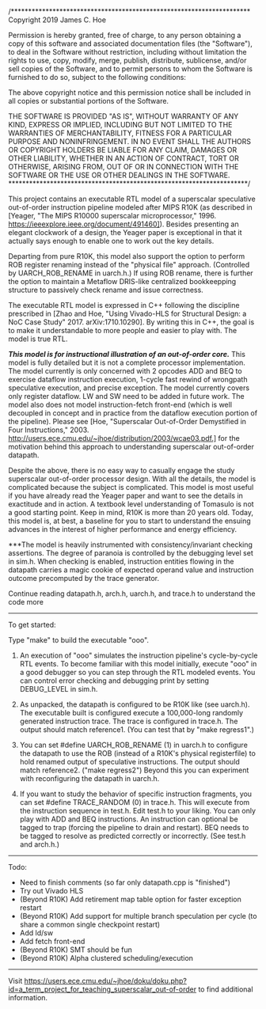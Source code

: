 /*********************************************************************
Copyright 2019 James C. Hoe

Permission is hereby granted, free of charge, to any person obtaining
a copy of this software and associated documentation files (the
"Software"), to deal in the Software without restriction, including
without limitation the rights to use, copy, modify, merge, publish,
distribute, sublicense, and/or sell copies of the Software, and to
permit persons to whom the Software is furnished to do so, subject to
the following conditions:

The above copyright notice and this permission notice shall be
included in all copies or substantial portions of the Software.

THE SOFTWARE IS PROVIDED "AS IS", WITHOUT WARRANTY OF ANY KIND,
EXPRESS OR IMPLIED, INCLUDING BUT NOT LIMITED TO THE WARRANTIES OF
MERCHANTABILITY, FITNESS FOR A PARTICULAR PURPOSE AND
NONINFRINGEMENT. IN NO EVENT SHALL THE AUTHORS OR COPYRIGHT HOLDERS BE
LIABLE FOR ANY CLAIM, DAMAGES OR OTHER LIABILITY, WHETHER IN AN ACTION
OF CONTRACT, TORT OR OTHERWISE, ARISING FROM, OUT OF OR IN CONNECTION
WITH THE SOFTWARE OR THE USE OR OTHER DEALINGS IN THE SOFTWARE.
*********************************************************************/

This project contains an executable RTL model of a superscalar
speculative out-of-order instruction pipeline modeled after MIPS R10K
(as described in [Yeager, "The MIPS R10000 superscalar
microprocessor," 1996. https://ieeexplore.ieee.org/document/491460]).
Besides presenting an elegant clockwork of a design, the Yeager paper
is exceptional in that it actually says enough to enable one to work
out the key details.

Departing from pure R10K, this model also support the option to
perform ROB register renaming instead of the "physical file" approach.
(Controlled by UARCH_ROB_RENAME in uarch.h.)  If using ROB rename,
there is further the option to maintain a Metaflow DRIS-like
centralized bookkeepping structure to passively check rename and issue
correctness.

The executable RTL model is expressed in C++ following the discipline
prescribed in [Zhao and Hoe, "Using Vivado-HLS for Structural Design:
a NoC Case Study" 2017. arXiv:1710.10290].  By writing this in C++,
the goal is to make it understandable to more people and easier to
play with.  The model is true RTL.

***This model is for instructional illustration of an out-of-order
core.*** This model is fully detailed but it is not a complete
processor implementation. The model currently is only concerned with 2
opcodes ADD and BEQ to exercise dataflow instruction execution,
1-cycle fast rewind of wrongpath speculative execution, and precise
exception.  The model currently covers only register dataflow. LW and
SW need to be added in future work.  The model also does not model
instruction-fetch front-end (which is well decoupled in concept and in
practice from the dataflow execution portion of the pipeline).  Please
see [Hoe, "Superscalar Out-of-Order Demystified in Four Instructions,"
2003.  http://users.ece.cmu.edu/~jhoe/distribution/2003/wcae03.pdf.]
for the motivation behind this approach to understanding superscalar
out-of-order datapath.

Despite the above, there is no easy way to casually engage the study
superscalar out-of-order processor design.  With all the details,
the model is complicated because the subject is complicated.
This model is most useful if you have already read the Yeager paper
and want to see the details in exactitude and in action.  A textbook
level understanding of Tomasulo is not a good starting point.
Keep in mind, R10K is more than 20 years old. Today, this model is, 
at best, a baseline for you to start to understand the ensuing advances 
in the interest of higher performance and energy efficiency.

***The model is heavily instrumented with consistency/invariant
checking assertions. The degree of paranoia is controlled by the
debugging level set in sim.h.  When checking is enabled, instruction
entities flowing in the datapath carries a magic cookie of expected
operand value and instruction outcome precomputed by the trace
generator.

Continue reading datapath.h, arch.h, uarch.h, and trace.h to understand
the code more

--------------

To get started:

Type "make" to build the executable "ooo".  

1. An execution of "ooo" simulates the instruction pipeline's
cycle-by-cycle RTL events.  To become familiar with this model
initially, execute "ooo" in a good debugger so you can step through
the RTL modeled events.  You can control error checking and debugging
print by setting DEBUG_LEVEL in sim.h.

2. As unpacked, the datapath is configured to be R10K like (see uarch.h).
The executable built is configured execute a 100,000-long randomly generated 
instruction trace.  The trace is configured in trace.h.  The output should match
reference1. (You can test that by "make regress1".)

3. You can set #define UARCH_ROB_RENAME (1) in uarch.h to configure the
datapath to use the ROB (instead of a R10K's physical registerfile) to
hold renamed output of speculative instructions.  The output should match
reference2. ("make regress2")  Beyond this you can experiment with 
reconfiguring the datapath in uarch.h.

4. If you want to study the behavior of specific instruction fragments, you
can set #define TRACE_RANDOM (0) in trace.h.  This will execute from the
instruction sequence in test.h.  Edit test.h to your liking.  You can
only play with ADD and BEQ instructions.  An instruction can optional be
tagged to trap (forcing the pipeline to drain and restart).  BEQ needs to
be tagged to resolve as predicted correctly or incorrectly. 
(See test.h and arch.h.)

--------------

Todo:
* Need to finish comments (so far only datapath.cpp is "finished")
* Try out Vivado HLS
* (Beyond R10K) Add retirement map table option for faster exception restart
* (Beyond R10K) Add support for multiple branch speculation per cycle (to share a common single checkpoint restart)
* Add ld/sw
* Add fetch front-end 
* (Beyond R10K) SMT should be fun
* (Beyond R10K) Alpha clustered scheduling/execution 

--------------

Visit https://users.ece.cmu.edu/~jhoe/doku/doku.php?id=a_term_project_for_teaching_superscalar_out-of-order to find additional information.
